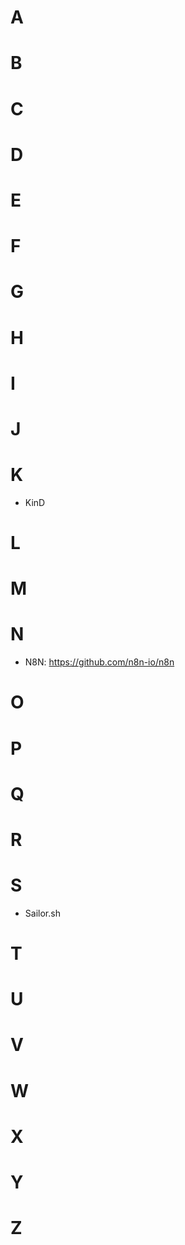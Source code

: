 # A
# B
# C
# D
# E
# F
# G
# H
# I
# J
# K
- KinD
# L
# M
# N
- N8N: https://github.com/n8n-io/n8n
# O
# P
# Q
# R
# S
- Sailor.sh
# T
# U
# V
# W
# X
# Y
# Z